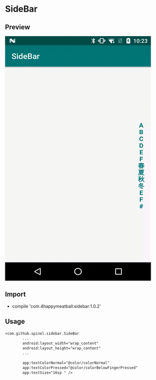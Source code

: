 # SideBar
## Preview
![](demo.gif)

## Import
- compile 'com.4happymeatball:sidebar:1.0.2'

## Usage
```
<com.github.spinel.sidebar.SideBar
        ...
        android:layout_width="wrap_content"
        android:layout_height="wrap_content"
        ...
        
        app:textColorNormal="@color/colorNormal"
        app:textColorPressed="@color/colorBelowFingerPressed"
        app:textSize="16sp " />
```